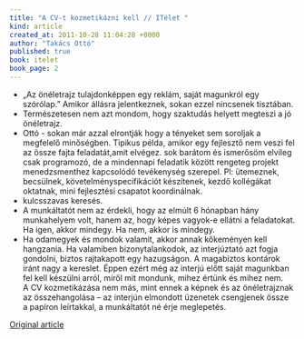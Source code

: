 ```yaml
---
title: "A CV-t kozmetikázni kell // ITélet "
kind: article
created_at: 2011-10-28 11:04:28 +0000
author: "Takács Ottó"
published: true
book: itelet
book_page: 2
---
```

- „Az önéletrajz tulajdonképpen egy reklám, saját magunkról egy szórólap.” Amikor állásra jelentkeznek, sokan ezzel nincsenek tisztában.
- Természetesen nem azt mondom, hogy szaktudás helyett megteszi a jó önéletrajz. 
- Ottó - sokan már azzal elrontják  hogy a tényeket sem soroljak a megfelelő minőségben. Tipikus példa, amikor egy fejlesztő nem veszi fel az össze fajta feladatát,amit elvégez. sok barátom és ismerősöm elvileg csak programozó, de a mindennapi feladatik között rengeteg projekt menedzsmenthez kapcsolódó tevékenység szerepel. Pl: ütemeznek, becsülnek, követelményspecifikációt készítenek, kezdő kollégákat oktatnak, mini fejlesztési csapatot koordinálnak. 
- kulcsszavas keresés.
- A munkáltatót nem az érdekli, hogy az elmúlt 6 hónapban hány munkahelyem volt, hanem az, hogy képes vagyok-​e ellátni a feladatokat. Ha igen, akkor mindegy. Ha nem, akkor is mindegy.
- Ha odamegyek és mondok valamit, akkor annak kőkeményen kell hangzania. Ha valamiben bizonytalankodok, az interjúztató azt fogja gondolni, biztos rajtakapott egy hazugságon. A magabiztos kontárok iránt nagy a kereslet. Éppen ezért még az interjú előtt saját magunkban fel kell készülni arról, miről mit mondunk, mihez értünk és mihez nem. A CV kozmetikázása nem más, mint ennek a képnek és az önéletrajznak az összehangolása – az interjún elmondott üzenetek csengjenek össze a papíron leírtakkal, a munkáltatót né érje meglepetés.

[Original article](http://pasztor.freeblog.hu/archives/2011/07/15/A_CV-t_kozmetikzni_kell/)
